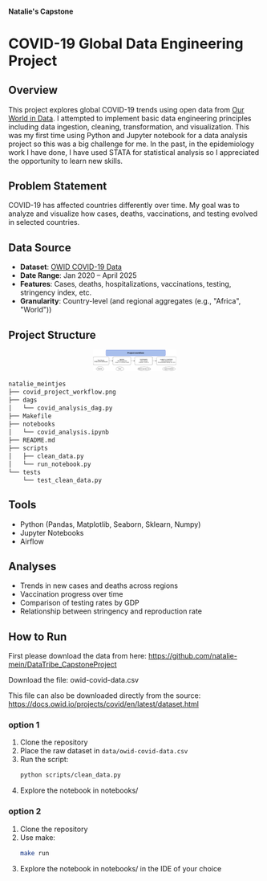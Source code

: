 #### Natalie's Capstone

# COVID-19 Global Data Engineering Project

## Overview

This project explores global COVID-19 trends using open data from [Our World in Data](https://docs.owid.io/projects/covid/en/latest/dataset.html). I attempted to implement basic data engineering principles including data ingestion, cleaning, transformation, and visualization. This was my first time using Python and Jupyter notebook for a data analysis project so this was a big challenge for me. In the past, in the epidemiology work I have done, I have used STATA for statistical analysis so I appreciated the opportunity to learn new skills.

## Problem Statement

COVID-19 has affected countries differently over time. My goal was to analyze and visualize how cases, deaths, vaccinations, and testing evolved in selected countries.

## Data Source

- **Dataset**: [OWID COVID-19 Data](https://covid.ourworldindata.org/data/owid-covid-data.csv)
- **Date Range**: Jan 2020 – April 2025
- **Features**: Cases, deaths, hospitalizations, vaccinations, testing, stringency index, etc.
- **Granularity**: Country-level (and regional aggregates (e.g., "Africa", "World"))

## Project Structure

<p align="center" width="100%">
    <img width="33%" src="covid_project_workflow.png">
</p>


```
natalie_meintjes
├── covid_project_workflow.png
├── dags
│   └── covid_analysis_dag.py
├── Makefile
├── notebooks
│   └── covid_analysis.ipynb
├── README.md
├── scripts
│   ├── clean_data.py
│   └── run_notebook.py
└── tests
    └── test_clean_data.py

```

## Tools

- Python (Pandas, Matplotlib, Seaborn, Sklearn, Numpy)
- Jupyter Notebooks
- Airflow

## Analyses

- Trends in new cases and deaths across regions
- Vaccination progress over time
- Comparison of testing rates by GDP
- Relationship between stringency and reproduction rate

## How to Run

First please download the data from here:
https://github.com/natalie-mein/DataTribe_CapstoneProject 

Download the file: owid-covid-data.csv 

This file can also be downloaded directly from the source:
https://docs.owid.io/projects/covid/en/latest/dataset.html

### option 1

1. Clone the repository
2. Place the raw dataset in `data/owid-covid-data.csv`
3. Run the script:
   ```bash
   python scripts/clean_data.py
4. Explore the notebook in notebooks/

### option 2

1. Clone the repository
2. Use make:
   ```bash
   make run
3. Explore the notebook in notebooks/ in the IDE of your choice
